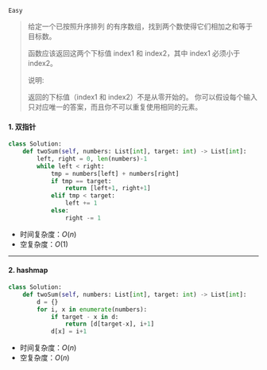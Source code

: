 `Easy`

> 给定一个已按照升序排列 的有序数组，找到两个数使得它们相加之和等于目标数。
>
> 函数应该返回这两个下标值 index1 和 index2，其中 index1 必须小于 index2。
>
> 说明:
>
> 返回的下标值（index1 和 index2）不是从零开始的。
> 你可以假设每个输入只对应唯一的答案，而且你不可以重复使用相同的元素。

#### 1.  双指针

```python
class Solution:
    def twoSum(self, numbers: List[int], target: int) -> List[int]:
        left, right = 0, len(numbers)-1
        while left < right:
            tmp = numbers[left] + numbers[right]
            if tmp == target:
                return [left+1, right+1]
            elif tmp < target:
                left += 1
            else:
                right -= 1
```

- 时间复杂度：$O(n)$
- 空复杂度：$O(1)$

---

#### 2. hashmap

```python
class Solution:
    def twoSum(self, numbers: List[int], target: int) -> List[int]:
        d = {}
        for i, x in enumerate(numbers):
            if target - x in d:
                return [d[target-x], i+1]
            d[x] = i+1
```

- 时间复杂度：$O(n)$
- 空复杂度：$O(n)$